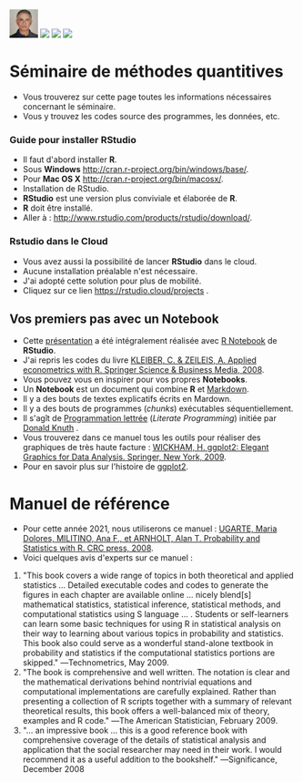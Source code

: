 <img src="45262254.jpeg" width="50">
<a href="mailto:karkil2205@gmail.com?"><img src="https://img.shields.io/badge/gmail-%23DD0031.svg?&style=for-the-badge&logo=gmail&logoColor=white"/></a>

<img src="https://upload.wikimedia.org/wikipedia/commons/6/66/Logo_cnam.gif" width="50">

<img src="https://rstudio.com/wp-content/uploads/2014/07/RStudio-Logo-Blue-Gray.png" width="50">


# Séminaire de méthodes quantitives
* Vous trouverez sur cette page toutes les informations nécessaires concernant le séminaire.
* Vous y trouvez les codes source des programmes, les données, etc.

### Guide pour installer RStudio

* Il faut d'abord installer **R**.
* Sous **Windows** http://cran.r-project.org/bin/windows/base/.
* Pour **Mac OS X** http://cran.r-project.org/bin/macosx/.
* Installation de RStudio.
* **RStudio** est une version plus conviviale et élaborée de  **R**.
* **R** doit être installé.
* Aller à : http://www.rstudio.com/products/rstudio/download/.

### Rstudio dans le Cloud
* Vous avez aussi la possibilité de lancer **RStudio** dans le cloud.
* Aucune installation préalable n'est nécessaire.
* J'ai adopté cette solution pour plus de mobilité.
* Cliquez sur ce lien https://rstudio.cloud/projects .

## Vos premiers pas avec un Notebook 

* Cette [présentation](https://github.com/karkil2205/ESD109-Chapter1/blob/master/Applied_Econometrics_with_R.pdf) a été intégralement réalisée avec [R Notebook]("https://rmarkdownwww.rstudio.com/lesson-10.html") de **RStudio**.
* J'ai repris les codes du livre [KLEIBER, C. & ZEILEIS, A. Applied econometrics with R. Springer Science & Business Media, 2008](https://book4you.org/book/673317/b76063).
* Vous pouvez vous en inspirer pour vos propres **Notebooks**.
* Un **Notebook** est un document qui combine **R** et [Markdown]("https://fr.m.wikipedia.org/wiki/Markdown").
* Il y a des bouts de textes explicatifs écrits en Mardown.
* Il y a des bouts de programmes (*chunks*) exécutables séquentiellement.
* Il s'agît de [Programmation lettrée]("https://fr.m.wikipedia.org/wiki/Programmation_lettrée") (*Literate Programming*) <span>initiée par [Donald Knuth]("https://fr.m.wikipedia.org/wiki/Donald_Knuth") .
* Vous trouverez dans ce manuel tous les outils pour réaliser des graphiques de très haute facture : [WICKHAM, H. ggplot2: Elegant Graphics for Data Analysis. Springer, New York, 2009](ggplot2.pdf).
* Pour en savoir plus sur l'histoire de [ggplot2](https://en.m.wikipedia.org/wiki/Ggplot2).

# Manuel de référence
* Pour cette année 2021, nous utiliserons ce manuel : [UGARTE, Maria Dolores, MILITINO, Ana F., et ARNHOLT, Alan T. Probability and Statistics with R. CRC press, 2008](https://book4you.org/book/4977748/e23d9a).
* Voici quelques avis d'experts sur ce manuel :
1. "This book covers a wide range of topics in both theoretical and applied statistics … Detailed executable codes and codes to generate the figures in each chapter are available online … nicely blend[s] mathematical statistics, statistical inference, statistical methods, and computational statistics using S language ... . Students or self-learners can learn some basic techniques for using R in statistical analysis on their way to learning about various topics in probability and statistics. This book also could serve as a wonderful stand-alone textbook in probability and statistics if the computational statistics portions are skipped." ―Technometrics, May 2009.
2. "The book is comprehensive and well written. The notation is clear and the mathematical derivations behind nontrivial equations and computational implementations are carefully explained. Rather than presenting a collection of R scripts together with a summary of relevant theoretical results, this book offers a well-balanced mix of theory, examples and R code." ―The American Statistician, February 2009.
3. "… an impressive book … this is a good reference book with comprehensive coverage of the details of statistical analysis and application that the social researcher may need in their work. I would recommend it as a useful addition to the bookshelf." ―Significance, December 2008









